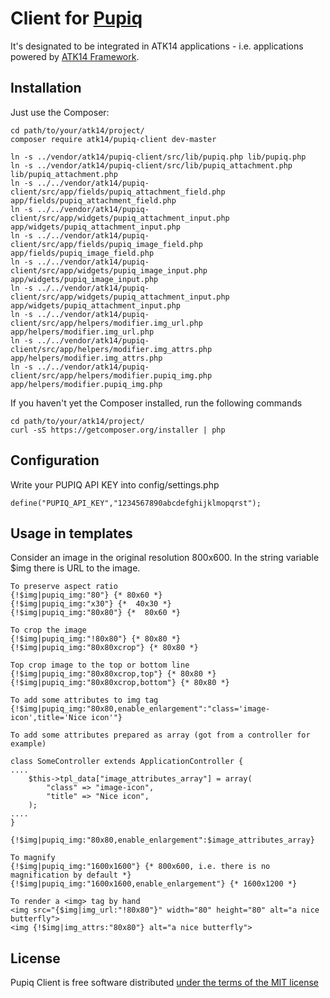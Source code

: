 Client for [Pupiq](http://i.pupiq.net/)
=======================================

It's designated to be integrated in ATK14 applications - i.e. applications powered by [ATK14 Framework](http://www.atk14.net).

Installation
------------

Just use the Composer:

    cd path/to/your/atk14/project/
    composer require atk14/pupiq-client dev-master

    ln -s ../vendor/atk14/pupiq-client/src/lib/pupiq.php lib/pupiq.php
    ln -s ../vendor/atk14/pupiq-client/src/lib/pupiq_attachment.php lib/pupiq_attachment.php
    ln -s ../../vendor/atk14/pupiq-client/src/app/fields/pupiq_attachment_field.php app/fields/pupiq_attachment_field.php
    ln -s ../../vendor/atk14/pupiq-client/src/app/widgets/pupiq_attachment_input.php app/widgets/pupiq_attachment_input.php
    ln -s ../../vendor/atk14/pupiq-client/src/app/fields/pupiq_image_field.php app/fields/pupiq_image_field.php
    ln -s ../../vendor/atk14/pupiq-client/src/app/widgets/pupiq_image_input.php app/widgets/pupiq_image_input.php
    ln -s ../../vendor/atk14/pupiq-client/src/app/widgets/pupiq_attachment_input.php app/widgets/pupiq_attachment_input.php
    ln -s ../../vendor/atk14/pupiq-client/src/app/helpers/modifier.img_url.php app/helpers/modifier.img_url.php
    ln -s ../../vendor/atk14/pupiq-client/src/app/helpers/modifier.img_attrs.php app/helpers/modifier.img_attrs.php
    ln -s ../../vendor/atk14/pupiq-client/src/app/helpers/modifier.pupiq_img.php app/helpers/modifier.pupiq_img.php

If you haven't yet the Composer installed, run the following commands

    cd path/to/your/atk14/project/
    curl -sS https://getcomposer.org/installer | php

Configuration
------------

Write your PUPIQ API KEY into config/settings.php

    define("PUPIQ_API_KEY","1234567890abcdefghijklmopqrst");

Usage in templates
------------------

Consider an image in the original resolution 800x600. In the string variable $img there is URL to the image.

    To preserve aspect ratio
    {!$img|pupiq_img:"80"} {* 80x60 *}
    {!$img|pupiq_img:"x30"} {*  40x30 *}
    {!$img|pupiq_img:"80x80"} {*  80x60 *}

    To crop the image
    {!$img|pupiq_img:"!80x80"} {* 80x80 *}
    {!$img|pupiq_img:"80x80xcrop"} {* 80x80 *}

    Top crop image to the top or bottom line
    {!$img|pupiq_img:"80x80xcrop,top"} {* 80x80 *}
    {!$img|pupiq_img:"80x80xcrop,bottom"} {* 80x80 *}

    To add some attributes to img tag
    {!$img|pupiq_img:"80x80,enable_enlargement":"class='image-icon',title='Nice icon'"}

    To add some attributes prepared as array (got from a controller for example)

    class SomeController extends ApplicationController {
    ....
        $this->tpl_data["image_attributes_array"] = array(
            "class" => "image-icon",
            "title" => "Nice icon",
        );
    ....
    }

    {!$img|pupiq_img:"80x80,enable_enlargement":$image_attributes_array}

    To magnify
    {!$img|pupiq_img:"1600x1600"} {* 800x600, i.e. there is no magnification by default *}
    {!$img|pupiq_img:"1600x1600,enable_enlargement"} {* 1600x1200 *}

    To render a <img> tag by hand
    <img src="{$img|img_url:"!80x80"}" width="80" height="80" alt="a nice butterfly">
    <img {!$img|img_attrs:"80x80"} alt="a nice butterfly">

License
-------

Pupiq Client is free software distributed [under the terms of the MIT license](http://www.opensource.org/licenses/mit-license)

<!-- vim: set et: -->
